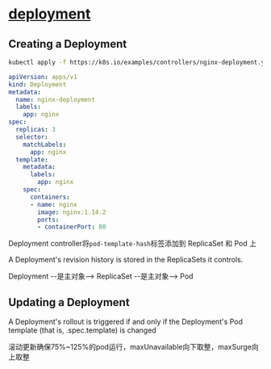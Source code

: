 # [deployment](https://kubernetes.io/docs/concepts/workloads/controllers/deployment/)

## Creating a Deployment

```bash
kubectl apply -f https://k8s.io/examples/controllers/nginx-deployment.yaml
```

```yaml
apiVersion: apps/v1
kind: Deployment
metadata:
  name: nginx-deployment
  labels:
    app: nginx
spec:
  replicas: 3
  selector:
    matchLabels:
      app: nginx
  template:
    metadata:
      labels:
        app: nginx
    spec:
      containers:
      - name: nginx
        image: nginx:1.14.2
        ports:
        - containerPort: 80
```

Deployment controller将`pod-template-hash`标签添加到 ReplicaSet 和 Pod 上

A Deployment's revision history is stored in the ReplicaSets it controls.

Deployment --是主对象--> ReplicaSet --是主对象--> Pod

## Updating a Deployment

A Deployment's rollout is triggered if and only if the Deployment's Pod template (that is, .spec.template) is changed

滚动更新确保75%~125%的pod运行，maxUnavailable向下取整，maxSurge向上取整
